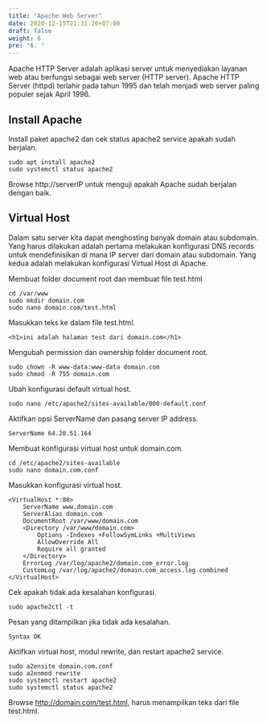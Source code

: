 ```yaml
---
title: "Apache Web Server"
date: 2020-12-15T21:31:26+07:00
draft: false
weight: 6
pre: "6. "
---
```


Apache HTTP Server adalah aplikasi server untuk menyediakan layanan web atau berfungsi sebagai web server (HTTP server). Apache HTTP Server (httpd) terlahir pada tahun 1995 dan telah menjadi web server paling populer sejak April 1996.

## Install Apache

Install paket apache2 dan cek status apache2 service apakah sudah berjalan.

```
sudo apt install apache2
sudo systemctl status apache2
```

Browse http://serverIP untuk menguji apakah Apache sudah berjalan dengan baik.

## Virtual Host

Dalam satu server kita dapat menghosting banyak domain atau subdomain. Yang harus dilakukan adalah pertama melakukan konfigurasi DNS records untuk mendefinisikan di mana IP server dari domain atau subdomain. Yang kedua adalah melakukan konfigurasi Virtual Host di Apache.

Membuat folder document root dan membuat file test.html

```
cd /var/www
sudo mkdir domain.com
sudo nano domain.com/test.html
```

Masukkan teks ke dalam file test.html.

```
<h1>ini adalah halaman test dari domain.com</h1>
```

Mengubah permission dan ownership folder document root.

```
sudo chown -R www-data:www-data domain.com
sudo chmod -R 755 domain.com
```

Ubah konfigurasi default virtual host.

```
sudo nano /etc/apache2/sites-available/000-default.conf
```

Aktifkan opsi ServerName dan pasang server IP address.

```
ServerName 64.20.51.164
```

Membuat konfigurasi virtual host untuk domain.com.

```
cd /etc/apache2/sites-available
sudo nano domain.com.conf
```

Masukkan konfigurasi virtual host.

```
<VirtualHost *:80>
    ServerName www.domain.com
    ServerAlias domain.com
    DocumentRoot /var/www/domain.com
    <Directory /var/www/domain.com>
        Options -Indexes +FollowSymLinks +MultiViews
        AllowOverride All
        Require all granted
    </Directory>
    ErrorLog /var/log/apache2/domain.com_error.log
    CustomLog /var/log/apache2/domain.com_access.log combined
</VirtualHost>
```

Cek apakah tidak ada kesalahan konfigurasi.

```
sudo apache2ctl -t
```

Pesan yang ditampilkan jika tidak ada kesalahan.

```
Syntax OK
```

Aktifkan virtual host, modul rewrite, dan restart apache2 service.

```
sudo a2ensite domain.com.conf
sudo a2enmod rewrite
sudo systemctl restart apache2
sudo systemctl status apache2
```

Browse http://domain.com/test.html, harus menampilkan teks dari file test.html.